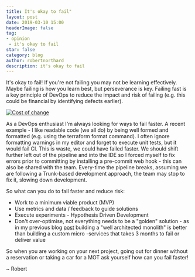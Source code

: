 ```yaml
---
title: It's okay to fail"
layout: post
date: 2019-03-10 15:00
headerImage: false
tag:
- opinion
 - it's okay to fail
star: false
category: blog
author: robertnorthard
description: it's okay to fail
---
```


It's okay to fail! If you're not failing you may not be learning effectively. Maybe failing is how you learn best, but perseverance is key. Failing fast is a key principle of DevOps to reduce the impact and risk of failing (e.g. this could be financial by identifying defects earlier).

[![Cost of change](https://robertnorthard.com/assets/images/cost-of-change.jpg "Cost of Change")](https://robertnorthard.com/assets/images/cost-of-change.jpg "Cost of Change")

As a DevOps enthusiast I'm always looking for ways to fail faster. A recent example - I like readable code (we all do) by being well formed and formatted (e.g. using the terraform format command). I  often ignore formatting warnings in my editor and forget to execute unit tests, but it would fail CI. This is waste, we could have failed faster. We should shift further left out of the pipeline and into the IDE so I forced myself to fix errors prior to committing by installing a pre-commit web hook - this can also be shared with the team. Every-time the pipeline breaks, assuming we are following a Trunk-based development approach, the team may stop to fix it, slowing down development.

So what can you do to fail faster and reduce risk:
* Work to a minimum viable product (MVP) 
* Use metrics and data / feedback to guide solutions
* Execute experiments - Hypothesis Driven Development
* Don't over-optimise, not everything needs to be a "golden" solution - as in my previous blog [post](https://robertnorthard.com/devops-days-well-architected-monoliths-are-okay/) building a "well architected monolith" is better than building a custom micro -services that takes 3 months to fail or deliver value

So when you are working on your next project, going out for dinner without a reservation or taking a car for a MOT ask yourself how can you fail faster!

~ Robert
